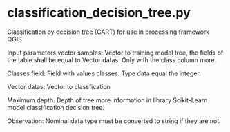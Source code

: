 classification_decision_tree.py
===============================
Classification by decision tree (CART) for use in processing framework QGIS

Input parameters
  vector samples: Vector to training model tree, the fields of the table shall be equal to Vector datas. Only with the class column more.
  
  Classes field: Field with values classes. Type data equal the integer.
  
  Vector datas: Vector to classfication
  
  Maximum depth: Depth of tree,more information in library Scikit-Learn model classification decision tree.
  
Observation: 
  Nominal data type must be converted to string if they are not.
  
